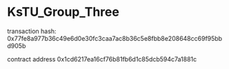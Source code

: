 # KsTU_Group_Three

transaction hash: 0x77fe8a977b36c49e6d0e30fc3caa7ac8b36c5e8fbb8e208648cc69f95bbd905b

contract address 0x1cd6217ea16cf76b81fb6d1c85dcb594c7a1881c
